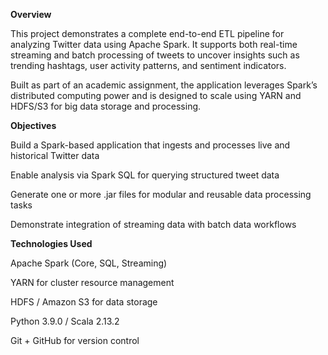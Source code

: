 **Overview**


This project demonstrates a complete end-to-end ETL pipeline for analyzing Twitter data using Apache Spark. It supports both real-time streaming and batch processing of tweets to uncover insights such as trending hashtags, user activity patterns, and sentiment indicators.


Built as part of an academic assignment, the application leverages Spark’s distributed computing power and is designed to scale using YARN and HDFS/S3 for big data storage and processing.


**Objectives**


Build a Spark-based application that ingests and processes live and historical Twitter data

Enable analysis via Spark SQL for querying structured tweet data

Generate one or more .jar files for modular and reusable data processing tasks

Demonstrate integration of streaming data with batch data workflows


**Technologies Used**


Apache Spark (Core, SQL, Streaming)

YARN for cluster resource management

HDFS / Amazon S3 for data storage

Python 3.9.0 / Scala 2.13.2

Git + GitHub for version control
